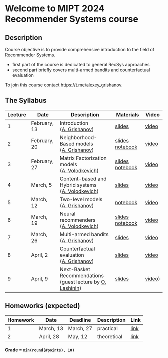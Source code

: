 # Welcome to MIPT 2024 Recommender Systems course

## Description

Course objective is to provide comprehensive introduction to the field of Recommender Systems.

- first part of the course is dedicated to general RecSys approaches
- second part briefly covers multi-armed bandits and counterfactual evaluation

To join this course contact https://t.me/alexey_grishanov.

## The Syllabus

| Lecture | Date         | Description                                                                            | Materials                                                                                                       | Video                                             |
| ------- | ------------ | -------------------------------------------------------------------------------------- | --------------------------------------------------------------------------------------------------------------- | ------------------------------------------------- |
| 1       | February, 13 | Introduction<br /> ([A. Grishanov](https://github.com/shashist)) | [slides](week_01_introduction/rs_lecture01.pdf) | [video](https://youtube.com/live/OhfNF8bwc80) |
| 2       | February, 20 | Neighborhood-Based models<br /> ([A. Grishanov](https://github.com/shashist)) | [slides](week_02_neighbourhood_based/rs_lecture02.pdf) [notebook](week_02_neighbourhood_based/rs_seminar1.ipynb) | [video](https://youtube.com/live/3FzfpsruU2I) |
| 3       | February, 27 | Matrix Factorization models<br /> ([A. Volodkevich](https://github.com/monkey0head)) | [slides](week_03_matrix_factorization/rs_lecture03.pdf) [notebook](week_03_matrix_factorization/rs_seminar_svd.ipynb) | [video](https://www.youtube.com/watch?v=7kcBpnCpkbI) |
| 4       | March, 5     | Content-based and Hybrid systems<br /> ([A. Volodkevich](https://github.com/monkey0head)) | [slides](week_04_hybrid/rs_lecture04.pdf) | [video](https://www.youtube.com/watch?v=tVI6mL3kXwE) |
| 5       | March, 12    | Two-level models<br /> ([A. Grishanov](https://github.com/shashist)) | [notebook](week_05_two-level/rs_seminar_2-level.ipynb) | [video](https://www.youtube.com/watch?v=N_W-oKpoDdI) |
| 6       | March, 19    | Neural recommenders<br /> ([A. Volodkevich](https://github.com/monkey0head)) | [slides](week_06_neural_recommenders/rs_lecture06.pdf) [notebook](week_06_neural_recommenders/rs_sasrec_2024.ipynb) | [video](https://www.youtube.com/watch?v=Vzfw5-BgT7M) |
| 7       | March, 26    | Multi-armed bandits<br /> ([A. Grishanov](https://github.com/shashist)) | [slides](week_07_bandits/rs_lecture07.pdf) | [video](https://www.youtube.com/watch?v=N_W-oKpoDdI) |
| 8       | April, 2     | Counterfactual evaluation<br /> ([A. Grishanov](https://github.com/shashist)) | [slides](week_08_counterfactual/rs_lecture08.pdf) | [video](https://www.youtube.com/watch?v=9CxVX31_IB0) |
| 9       | April, 9     | Next-Basket Recommendations<br />(guest lecture by [O. Lashinin](https://github.com/fotol1)) | [slides](week_08_counterfactual/rs_lecture08.pdf) | [video](https://www.youtube.com/watch?v=dXkVuXW4Uss)) |

## Homeworks (expected)

| Homework | Date      | Deadline  | Description | Link                                  |
| -------- |-----------|-----------| ----------- |---------------------------------------|
| 1        | March, 13 | March, 27 | practical   | [link](homeworks/hw_01/rs_hw01.ipynb) |
| 2        | April, 28 | May, 12   | theoretical | [link](homeworks/hw_02/rs_hw02.pdf)   |

#### Grade = `min(round(#points), 10)`

